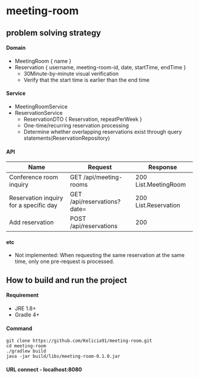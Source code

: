 # meeting-room



## problem solving strategy
#### Domain
 - MeetingRoom { name }
 - Reservation { username, meeting-room-id, date, startTime, endTime }
   - 30Minute-by-minute visual verification
   - Verify that the start time is earlier than the end time
#### Service
 - MeetingRoomService
 - ReservationService
   - ReservationDTO { Reservation, repeatPerWeek }
   - One-time/recurring reservation processing
   - Determine whether overlapping reservations exist through query statements(ReservationRepository)
#### API
| Name         | Request                      | Response             |
|--------------|------------------------------|----------------------|
| Conference room inquiry     | GET  /api/meeting-rooms      | 200 List.MeetingRoom |
| Reservation inquiry for a specific day | GET  /api/reservations?date= | 200 List.Reservation |
| Add reservation      | POST /api/reservations       | 200                  |
#### etc
 - Not implemented: When requesting the same reservation at the same time, only one pre-request is processed.



## How to build and run the project
#### Requirement
 - JRE 1.8+
 - Gradle 4+
#### Command
```
git clone https://github.com/Kelicia91/meeting-room.git
cd meeting-room
./gradlew build
java -jar build/libs/meeting-room-0.1.0.jar
```
#### URL connect - localhost:8080
